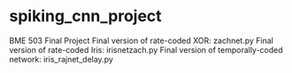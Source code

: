 # spiking_cnn_project
BME 503 Final Project
Final version of rate-coded XOR: zachnet.py
Final version of rate-coded Iris: irisnetzach.py
Final version of temporally-coded network: iris_rajnet_delay.py
